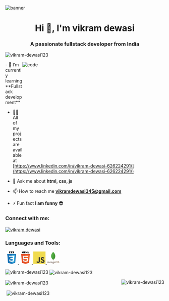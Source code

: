 ![banner](https://media.licdn.com/dms/image/D4D16AQHnZot_hm9w_w/profile-displaybackgroundimage-shrink_350_1400/0/1694695442349?e=1710979200&v=beta&t=xqXRO5aQaZ8UPvlZDwkHz7i8A5nghyNIVZTbfPn-BZs)
<h1 align="center">Hi 👋, I'm vikram dewasi</h1>
<h3 align="center">A passionate fullstack developer from India</h3>


<p align="left"> <img src="https://komarev.com/ghpvc/?username=vikram-dewasi123&label=Profile%20views&color=0e75b6&style=flat" alt="vikram-dewasi123" /> </p>

 <img align="right" alt="code" src="https://analyticsindiamag.com/wp-content/uploads/2018/12/developer-dribbble.gif" width="450" height="320" >
- 🌱 I’m currently learning **Fullstack development**

- 👨‍💻 All of my projects are available at [https://www.linkedin.com/in/vikram-dewasi-626224291/](https://www.linkedin.com/in/vikram-dewasi-626224291/)

- 💬 Ask me about **html, css, js**

- 📫 How to reach me **vikramdewasi345@gmail.com**

- ⚡ Fun fact **I am funny 😎**

<h3 align="left">Connect with me:</h3>
<p align="left">
<a href="https://linkedin.com/in/vikram dewasi" target="blank"><img align="center" src="https://raw.githubusercontent.com/rahuldkjain/github-profile-readme-generator/master/src/images/icons/Social/linked-in-alt.svg" alt="vikram dewasi" height="30" width="40" /></a>
</p>

<h3 align="left">Languages and Tools:</h3>
<p align="left"> <a href="https://www.w3schools.com/css/" target="_blank" rel="noreferrer"> <img src="https://raw.githubusercontent.com/devicons/devicon/master/icons/css3/css3-original-wordmark.svg" alt="css3" width="40" height="40"/> </a> <a href="https://www.w3.org/html/" target="_blank" rel="noreferrer"> <img src="https://raw.githubusercontent.com/devicons/devicon/master/icons/html5/html5-original-wordmark.svg" alt="html5" width="40" height="40"/> </a> <a href="https://developer.mozilla.org/en-US/docs/Web/JavaScript" target="_blank" rel="noreferrer"> <img src="https://raw.githubusercontent.com/devicons/devicon/master/icons/javascript/javascript-original.svg" alt="javascript" width="40" height="40"/> </a> <a href="https://www.mongodb.com/" target="_blank" rel="noreferrer"> <img src="https://raw.githubusercontent.com/devicons/devicon/master/icons/mongodb/mongodb-original-wordmark.svg" alt="mongodb" width="40" height="40"/> </a> </p>

<p><img align="left" src="https://github-readme-stats.vercel.app/api/top-langs?username=vikram-dewasi123&show_icons=true&locale=en&layout=compact" alt="vikram-dewasi123" /></p>

<p>&nbsp;<img align="center" src="https://github-readme-stats.vercel.app/api?username=vikram-dewasi123&show_icons=true&locale=en" alt="vikram-dewasi123" /></p>

<p><img align="right" src="https://github-readme-stats.vercel.app/api/top-langs?username=vikram-dewasi123&theme=transparent&show_icons=true&locale=en&layout=donut-vertical" alt="vikram-dewasi123" /></p>

<p><img align="center" src="https://github-readme-streak-stats.herokuapp.com/?user=vikram-dewasi123&theme=tokyonight-duo" alt="vikram-dewasi123" /></p>

<p>&nbsp;<img align="center" src="https://github-readme-stats.vercel.app/api?username=vikram-dewasi123&theme=transparent&show_icons=true&locale=en" alt="vikram-dewasi123" /></p>
